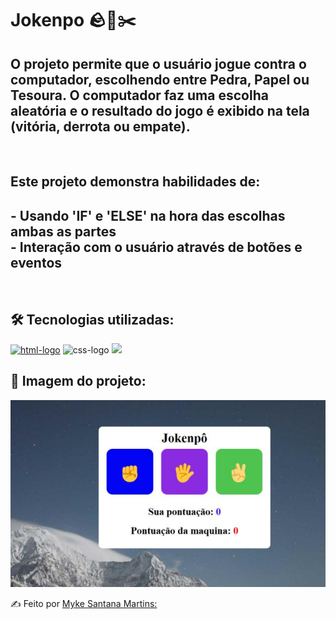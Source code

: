 <h1>Jokenpo 🪨📄✂️</h1>
<h2>O projeto permite que o usuário jogue contra o computador, escolhendo entre Pedra, Papel ou Tesoura. O computador faz uma escolha aleatória e o resultado do jogo é exibido na tela (vitória, derrota ou empate).</h2>
<br>
<h2>Este projeto demonstra habilidades de:</h2>
<h2>- Usando 'IF' e 'ELSE' na hora das escolhas ambas as partes
  <br>
- Interação com o usuário através de botões e eventos</h2>
<br>
<h2>🛠️ Tecnologias utilizadas:</h2>
<a href="https://google.com"><img src="https://img.shields.io/badge/HTML5-E34F26?style=for-the-badge&logo=html5&logoColor=white" alt="html-logo" /></a>
<img src="https://img.shields.io/badge/CSS3-1572B6?style=for-the-badge&logo=css3&logoColor=white" alt="css-logo" />
<img src="https://img.shields.io/badge/JavaScript-F7DF1E?style=for-the-badge&logo=JavaScript&logoColor=white"/>
<br>
<h2>📸 Imagem do projeto:</h2> 
<img src="https://github.com/msm1996/Projeto-Jokenp-/blob/main/Captura%20de%20tela%202025-09-07%20230851.png?raw=true"/>

 <a>✍ Feito por [Myke Santana Martins:](https://www.linkedin.com/in/myke-santana-martins)<a/>
